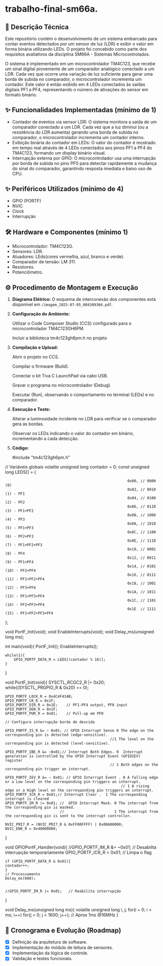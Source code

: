 # trabalho-final-sm66a.

## 📝 Descrição Técnica

Este repositório contém o desenvolvimento de um sistema embarcado para contar eventos detectados por um sensor de luz (LDR) e exibir o valor em forma binária utilizando LEDs.
O projeto foi concebido como parte dos requisitos avaliativos da disciplina SM66A - Sistemas Microcontrolados.

O sistema é implementado em um microcontrolador TM4C123, que recebe um sinal digital proveniente de um comparador analógico conectado a um LDR. Cada vez que ocorre uma variação de luz suficiente para gerar uma borda de subida no comparador, o microcontrolador incrementa um contador. Este valor é então exibido em 4 LEDs conectados às saídas digitais PF1 a PF4, representando o número de ativações do sensor em formato binário.

## ✨ Funcionalidades Implementadas (mínimo de 1)

- Contador de eventos via sensor LDR: O sistema monitora a saída de um comparador conectado a um LDR. Cada vez que a luz diminui (ou a resistência do LDR aumenta) gerando uma borda de subida no comparador, o microcontrolador incrementa um contador interno.
- Exibição binária do contador em LEDs: O valor do contador é mostrado em tempo real através de 4 LEDs conectados aos pinos PF1 a PF4 do TM4C123, formando um display binário visual.
- Interrupção externa por GPIO: O microcontrolador usa uma interrupção por borda de subida no pino PF0 para detectar rapidamente a mudança do sinal do comparador, garantindo resposta imediata e baixo uso de CPU.

## ✨ Periféricos Utilizados (mínimo de 4)

- GPIO (PORTF)
- NVIC
- Clock
- Interrupção


## 🛠️ Hardware e Componentes (mínimo 1)

* Microcontrolador: TM4C123G.
* Sensores: LDR.
* Atuadores: LEds(cores vermelha, azul, branco e verde).
* Comparador de tensão: LM 311.
* Resistores.
* Potenciômetro.

## ⚙️ Procedimento de Montagem e Execução

1.  **Diagrama Elétrico:** O esquema de interconexão dos componentes está disponível em `/imagem_2025-07-05_004309366.pdf`.

3.  **Configuração do Ambiente:**
   
    Utilizar o Code Composer Studio (CCS) configurado para o microcontrolador TM4C123GH6PM.
    
    Incluir a biblioteca tm4c123gh6pm.h no projeto
    
4.  **Compilação e Upload:**
  
    Abrir o projeto no CCS.

    Compilar o firmware (Build).

    Conectar o kit Tiva C LaunchPad via cabo USB.

    Gravar o programa no microcontrolador (Debug).

    Executar (Run), observando o comportamento no terminal (LEDs) e no comparador.

5.  **Execução e Teste:**

    Alterar a luminosidade incidente no LDR para verificar se o comparador gera as bordas.

    Observar os LEDs indicando o valor do contador em binário, incrementando a cada detecção.

6.  **Código:**

    #include "tm4c123gh6pm.h"

// Variáveis globais
volatile unsigned long contador = 0;
const unsigned long LEDS[] = {

                                                            0x00, // 0000 (0)
                                                            0x02, // 0010 (1) - PF1
                                                            0x04, // 0100 (2) - PF2
                                                            0x06, // 0110 (3) - PF1+PF2
                                                            0x08, // 1000 (4) - PF3
                                                            0x0A, // 1010 (5) - PF1+PF3
                                                            0x0C, // 1100 (6) - PF2+PF3
                                                            0x0E, // 1110 (7) - PF1+PF2+PF3
                                                            0x10, // 0001 (8) - PF4
                                                            0x12, // 0011 (9) - PF1+PF4
                                                            0x14, // 0101 (10) - PF2+PF4
                                                            0x16, // 0111 (11) - PF1+PF2+PF4
                                                            0x18, // 1001 (12) - PF3+PF4
                                                            0x1A, // 1011 (13) - PF1+PF3+PF4
                                                            0x1C, // 1101 (14) - PF2+PF3+PF4
                                                            0x1E  // 1111 (15) - PF1+PF2+PF3+PF4
};

void PortF_Init(void);
void EnableInterrupts(void);
void Delay_ms(unsigned long ms);

int main(void){
    PortF_Init();
    EnableInterrupts();

    while(1){
        GPIO_PORTF_DATA_R = LEDS[(contador % 16)];
    }
}

void PortF_Init(void){
    SYSCTL_RCGC2_R |= 0x20;
   while((SYSCTL_PRGPIO_R & 0x20) == 0);

    GPIO_PORTF_LOCK_R = 0x4C4F434B;
    GPIO_PORTF_CR_R = 0x1F;
    GPIO_PORTF_DIR_R = 0x1E;    // PF1-PF4 output, PF0 input
    GPIO_PORTF_DEN_R = 0x1F;
    GPIO_PORTF_PUR_R = 0x01;    // Pull-up em PF0

    // Configura interrupção borda de descida

    GPIO_PORTF_IS_R &= ~ 0x01; // GPIO Interrupt Sense 0 The edge on the corresponding pin is detected (edge-sensitive).
                                                    //1 The level on the corresponding pin is detected (level-sensitive).

    GPIO_PORTF_IBE_R &= ~0x01;// Interrupt Both Edges. 0  Interrupt generation is controlled by the GPIO Interrupt Event (GPIOIEV) register
                                                    // 1 Both edges on the corresponding pin trigger an interrupt.

    GPIO_PORTF_IEV_R &= ~ 0x01; // GPIO Interrupt Event . 0 A falling edge or a Low level on the corresponding pin triggers an interrupt.
                                                         // 1 A rising edge or a High level on the corresponding pin triggers an interrupt.
    GPIO_PORTF_ICR_R = 0x01;// Interrupt Clear .  1 The corresponding interrupt is cleared
    GPIO_PORTF_IM_R |= 0x01; //  GPIO Interrupt Mask. 0 The interrupt from the corresponding pin is masked.
                             //                       1 The interrupt from the corresponding pin is sent to the interrupt controller.

    NVIC_PRI7_R = (NVIC_PRI7_R & 0xFF00FFFF) | 0x00A00000;
    NVIC_EN0_R = 0x40000000;
}

void GPIOPortF_Handler(void){
    //GPIO_PORTF_IM_R &= ~0x01;  // Desabilita interrupção temporariamente
    GPIO_PORTF_ICR_R = 0x01;   // Limpa o flag

    if (GPIO_PORTF_DATA_R & 0x01){
    contador++;
    }
    // Processamento
    Delay_ms(600);


    //GPIO_PORTF_IM_R |= 0x01;   // Reabilita interrupção
}

void Delay_ms(unsigned long ms){
    volatile unsigned long i, j;
    for(i = 0; i < ms; i++)
        for(j = 0; j < 1600; j++); // Aprox 1ms @16MHz
}
   
## 🚀 Cronograma e Evolução (Roadmap)

- [x] Definição da arquitetura de software.
- [x] Implementação do módulo de leitura de sensores.
- [x] Implementação da lógica de controle.
- [x] Validação e testes funcionais.
